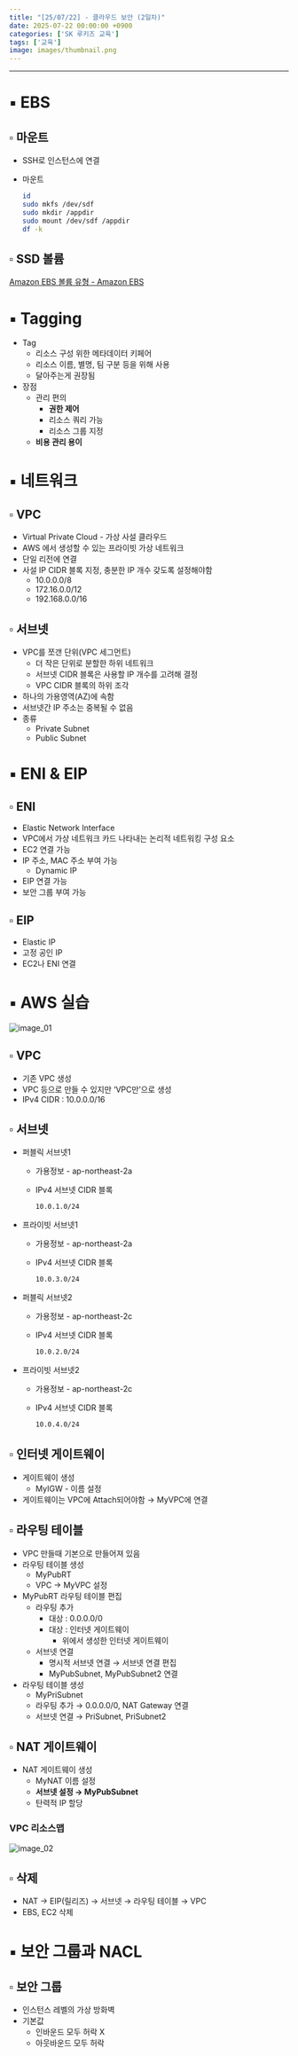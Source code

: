 ```yaml
---
title: "[25/07/22] - 클라우드 보안 (2일차)"
date: 2025-07-22 00:00:00 +0900
categories: ['SK 루키즈 교육']
tags: ['교육']
image: images/thumbnail.png
---
```


<!--more-->



---

# ▪︎ EBS

## ▫︎  마운트

- SSH로 인스턴스에 연결
- 마운트
    
    ```bash
    id
    sudo mkfs /dev/sdf
    sudo mkdir /appdir
    sudo mount /dev/sdf /appdir
    df -k
    ```
    

## ▫︎  SSD 볼륨

[Amazon EBS 볼륨 유형 - Amazon EBS](https://docs.aws.amazon.com/ko_kr/ebs/latest/userguide/ebs-volume-types.html)

# ▪︎ Tagging

- Tag
    - 리소스 구성 위한 메타데이터 키페어
    - 리소스 이름, 별명, 팀 구분 등을 위해 사용
    - 달아주는게 권장됨
- 장점
    - 관리 편의
        - **권한 제어**
        - 리소스 쿼리 가능
        - 리소스 그룹 지정
    - **비용 관리 용이**

# ▪︎ 네트워크

## ▫︎  VPC

- Virtual Private Cloud - 가상 사설 클라우드
- AWS 에서 생성할 수 있는 프라이빗 가상 네트워크
- 단일 리전에 연결
- 사설 IP CIDR 블록 지정, 충분한 IP 개수 갖도록 설정해야함
    - 10.0.0.0/8
    - 172.16.0.0/12
    - 192.168.0.0/16

## ▫︎  서브넷

- VPC를 쪼갠 단위(VPC 세그먼트)
    - 더 작은 단위로 분할한 하위 네트워크
    - 서브넷 CIDR 블록은 사용할 IP 개수를 고려해 결정
    - VPC CIDR 블록의 하위 조각
- 하나의 가용영역(AZ)에 속함
- 서브넷간 IP  주소는 중복될 수 없음
- 종류
    - Private Subnet
    - Public Subnet

# ▪︎ ENI & EIP

## ▫︎  ENI

- Elastic Network Interface
- VPC에서 가상 네트워크 카드 나타내는 논리적 네트워킹 구성 요소
- EC2 연결 가능
- IP 주소, MAC 주소 부여 가능
    - Dynamic IP
- EIP 연결 가능
- 보안 그룹 부여 가능

## ▫︎  EIP

- Elastic IP
- 고정 공인 IP
- EC2나 ENI 연결

# ▪︎ AWS 실습

![image_01](/assets/img/250722_image_01.png)

## ▫︎  VPC

- 기존 VPC 생성
- VPC 등으로 만들 수 있지만 ‘VPC만’으로 생성
- IPv4 CIDR : 10.0.0.0/16

## ▫︎  서브넷

- 퍼블릭 서브넷1
    - 가용정보 - ap-northeast-2a
    - IPv4 서브넷 CIDR 블록
        
        ```bash
        10.0.1.0/24
        ```
        
- 프라이빗 서브넷1
    - 가용정보 - ap-northeast-2a
    - IPv4 서브넷 CIDR 블록
        
        ```bash
        10.0.3.0/24
        ```
        
- 퍼블릭 서브넷2
    - 가용정보 - ap-northeast-2c
    - IPv4 서브넷 CIDR 블록
        
        ```bash
        10.0.2.0/24
        ```
        
- 프라이빗 서브넷2
    - 가용정보 - ap-northeast-2c
    - IPv4 서브넷 CIDR 블록
        
        ```bash
        10.0.4.0/24
        ```
        

## ▫︎  인터넷 게이트웨이

- 게이트웨이 생성
    - MyIGW - 이름 설정
- 게이트웨이는 VPC에 Attach되어야함 → MyVPC에 연결

## ▫︎  라우팅 테이블

- VPC 만들때 기본으로 만들어져 있음
- 라우팅 테이블 생성
    - MyPubRT
    - VPC → MyVPC 설정
- MyPubRT 라우팅 테이블 편집
    - 라우팅 추가
        - 대상 : 0.0.0.0/0
        - 대상 : 인터넷 게이트웨이
            - 위에서 생성한 인터넷 게이트웨이
    - 서브넷 연결
        - 명시적 서브넷 연결 → 서브넷 연결 편집
        - MyPubSubnet, MyPubSubnet2 연결
- 라우팅 테이블 생성
    - MyPriSubnet
    - 라우팅 추가 → 0.0.0.0/0, NAT Gateway 연결
    - 서브넷 연결 → PriSubnet, PriSubnet2

## ▫︎  NAT  게이트웨이

- NAT 게이트웨이 생성
    - MyNAT 이름 설정
    - **서브넷 설정 → MyPubSubnet**
    - 탄력적 IP 할당

### VPC 리소스맵

![image_02](/assets/img/250722_image_02.png)

## ▫︎  삭제

- NAT → EIP(릴리즈) → 서브넷 → 라우팅 테이블 → VPC
- EBS, EC2 삭제

# ▪︎ 보안 그룹과 NACL

## ▫︎  보안 그룹

- 인스턴스 레벨의 가상 방화벽
- 기본값
    - 인바운드 모두 허락 X
    - 아웃바운드 모두 허락